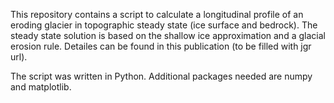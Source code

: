 This repository contains a script to calculate a longitudinal profile of an eroding glacier in topographic steady state (ice surface and bedrock). The steady state solution is based on the shallow ice approximation and a glacial erosion rule. Detailes can be found in this publication (to be filled with jgr url).

The script was written in Python. Additional packages needed are numpy and matplotlib.
